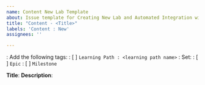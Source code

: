 ```yaml
---
name: Content New Lab Template
about: Issue template for Creating New Lab and Automated Integration with Enablement Catalog
title: "Content - <Title>"
labels: 'Content : New'
assignees: ''

---
```


: Add the following tags:
: [ ] `Learning Path : <learning path name>`
: Set:
: [ ] `Epic`
: [ ] `Milestone`

**Title**: <lab title>
**Description**: <Description>
